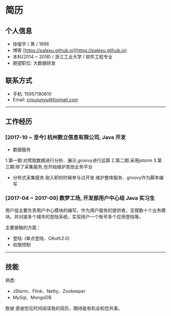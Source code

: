 # 简历

## 个人信息

- 徐俊宇 / 男 / 1996
- 博客 [https://palexu.github.io](https://palexu.github.io)
- 本科(2014 ~ 2018) / 浙江工业大学 / 软件工程专业
- 期望职位: 大数据研发

## 联系方式

- 手机: 15957180610
- Email: cnxujunyu@foxmail.com

---

## 工作经历

### [2017-10 ~ 至今] 杭州数立信息有限公司,  Java 开发

- 数据服务

1.第一期:对爬取数据进行分析、展示,groovy进行运算
2.第二期:采用jstorm
3.第三期:除了采集服务,也开始维护其他业务平台

- 分布式采集服务
刚入职的时候参与过开发
维护整体服务、groovy作为脚本编写




### [2017-04 ~ 2017-09] 数梦工场, 开发部用户中心组 Java 实习生

用户组主要负责用户中心模块的编写，作为用户服务的提供者，支撑数十个业务模块。并对接多个城市的登陆系统，实现用户一个账号多个应用登陆等。

主要接触的方面：
- 登陆: (单点登陆、OAuth2.0)
- 权限控制

---

## 技能

熟悉:

- JStorm、Flink、Netty、Zookeeper
- MySql、MongoDB

致谢 感谢您花时间阅读我的简历，期待能有机会和您共事。

